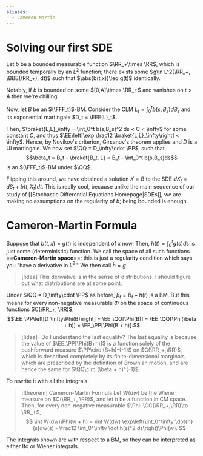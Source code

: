 ```yaml
---
aliases:
  - Cameron-Martin
---
```

# Solving our first SDE

Let $b$ be a bounded measurable function $\RR_+\times \RR$, which is bounded temporally by an $L^2$ function; there exists some $g\in L^2(\RR_+, \BBB(\RR_+), dt)$ such that $\abs{b(t,x)}\leq g(t)$ identically.

Notably, if $b$ is bounded on some $[0,A]\times \RR_+$ and vanishes on $t > A$ then we're chilling.

Now, let $B$ be an $(\FFF_t)$-BM. Consider the CLM $L_t = \int_0^t b(s, B_s)dB_s$ and its exponential martingale $D_t = \EEE(L)_t$.

Then, $\braket{L,L}_\infty = \int_0^t b(s,B_s)^2 ds < C < \infty$ for some constant $C$, and thus $\EE\left[\exp \frac12 \braket{L,L}_\infty\right] < \infty$. Hence, by Novikov's criterion, Girsanov's theorem applies and $D$ is a UI martingale. We now set $\QQ = D_\infty\cdot \PP$, such that $$\beta_t = B_t - \braket{B_t, L} = B_t - \int_0^t b(s,B_s)ds$$is an $(\FFF_t)$-BM under $\QQ$.

Flipping this around, we have obtained a solution $X = B$ to the SDE $dX_t = d\beta_t + b(t, X_t)dt$. This is really cool, because unlike the main sequence of our study of [[Stochastic Differential Equations Homepage|SDEs]], we are making no assumptions on the regularity of $b$; being bounded is enough.

# Cameron-Martin Formula

Suppose that $b(t,x) = g(t)$ is independent of $x$ now. Then, $h(t) = \int_0^t g(s)ds$ is just some (deterministic) function. We call the space of all such functions ==**Cameron-Martin space**==; this is just a regularity condition which says you "have a derivative in $L^2$." We then call $\dot h = g$.

>[!idea]
>This derivative is in the sense of distributions. I should figure out what distributions are at some point.

Under $\QQ = D_\infty\cdot \PP$ as before, $\beta_t = B_t - h(t)$ is a BM. But this means for every non-negative measurable $\Phi$ on the space of continuous functions $C(\RR_+, \RR)$,$$\EE_\PP\left[D_\infty\Phi(B)\right] = \EE_\QQ[\Phi(B)] = \EE_\QQ[\Phi(\beta + h)] = \EE_\PP[\Phi(B + h)].$$
>[!idea]- Do I understand the last equality?
>The last equality is because the value of $\EE_\PP[\Phi(B+h)]$ is a function solely of the pushforward measure $\PP\circ (B+h)^{-1}$ on $C(\RR_+,\RR)$, which is described completely by its finite-dimensional marginals, which are prescribed by the definition of Brownian motion, and are hence the same for $\QQ\circ (\beta + h)^{-1}$.

To rewrite it with all the integrals:

> [!theorem] Cameron-Martin Formula
> Let $W(dw)$ be the Wiener measure on $C(\RR_+, \RR)$, and let $h$ be a function in CM space. Then, for every non-negative measurable $\Phi: \CC(\RR_+,\RR)\to \RR_+$,
> $$
> \int W(dw)\Phi(w + h) = \int W(dw) \exp\left(\int_0^\infty \dot{h}(s)dw(s) - \frac12 \int_0^\infty \dot h(s)^2 ds\right)\Phi(w).
> $$

The integrals shown are with respect to a BM, so they can be interpreted as either Ito or Wiener integrals.